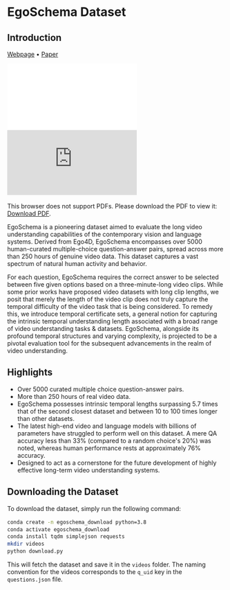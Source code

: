 
# EgoSchema Dataset

## Introduction

[Webpage](https://https://egoschema.github.io/) • [Paper](https://https://egoschema.github.io/) 

![Teaser](paper/teaser_final.pdf)
<object data="http://yoursite.com/the.pdf" type="application/pdf" width="700px" height="700px">
    <embed src="http://yoursite.com/the.pdf">
        <p>This browser does not support PDFs. Please download the PDF to view it: <a href="http://yoursite.com/the.pdf">Download PDF</a>.</p>
    </embed>
</object>
EgoSchema is a pioneering dataset aimed to evaluate the long video understanding capabilities of the contemporary vision and language systems. Derived from Ego4D, EgoSchema encompasses over 5000 human-curated multiple-choice question-answer pairs, spread across more than 250 hours of genuine video data. This dataset captures a vast spectrum of natural human activity and behavior.

For each question,  EgoSchema  requires the correct answer to be selected between  five given options based on a three-minute-long video clips. While some prior works have proposed video datasets with long clip lengths, we posit that merely the length of the video clip does not truly capture the temporal difficulty of the video task that is being considered. To remedy this, we introduce temporal certificate sets, a general notion for capturing the intrinsic temporal understanding length associated with a broad range of video understanding tasks & datasets. EgoSchema, alongside its profound temporal structures and varying complexity, is projected to be a pivotal evaluation tool for the subsequent advancements in the realm of video understanding.

## Highlights

- Over 5000 curated multiple choice question-answer pairs.
- More than 250 hours of real video data.
- EgoSchema possesses intrinsic temporal lengths surpassing 5.7 times that of the second closest dataset and between 10 to 100 times longer than other datasets.
- The latest high-end video and language models with billions of parameters have struggled to perform well on this dataset. A mere QA accuracy less than 33% (compared to a random choice's 20%) was noted, whereas human performance rests at approximately 76% accuracy.
- Designed to act as a cornerstone for the future development of highly effective long-term video understanding systems.

## Downloading the Dataset

To download the dataset, simply run the following command:

```bash
conda create -n egoschema_download python=3.8 
conda activate egoschema_download
conda install tqdm simplejson requests
mkdir videos
python download.py
```

This will fetch the dataset and save it in the `videos` folder. The naming convention for the videos corresponds to the `q_uid` key in the `questions.json` file.
